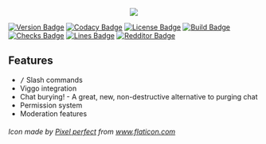 <p align="center">
    <img src="fessor.png">
</p>

[![Version Badge](https://img.shields.io/github/v/tag/nangurepo/fessor?label=version)](https://img.shields.io/github/v/tag/nangurepo/fessor?label=version)
[![Codacy Badge](https://api.codacy.com/project/badge/Grade/97c57bb49e0f4fbe94b38967169f17c4)](https://app.codacy.com/gh/NanguRepo/fessor?utm_source=github.com&utm_medium=referral&utm_content=NanguRepo/fessor&utm_campaign=Badge_Grade_Settings)
[![License Badge](https://img.shields.io/github/license/nangurepo/fessor)](https://img.shields.io/github/license/nangurepo/fessor)
[![Build Badge](https://img.shields.io/github/workflow/status/nangurepo/fessor/Pylint)](https://img.shields.io/github/workflow/status/nangurepo/fessor/Pylint)
[![Checks Badge](https://img.shields.io/github/checks-status/nangurepo/fessor/main)](https://img.shields.io/github/checks-status/nangurepo/fessor/main)
[![Lines Badge](https://img.shields.io/tokei/lines/github/nangurepo/fessor)](https://img.shields.io/tokei/lines/github/nangurepo/fessor)
[![Redditor Badge](https://img.shields.io/reddit/user-karma/combined/nangu_?label=reddit%20karma)](https://reddit.com/u/nangu_)

## Features
-   <kbd>/</kbd> Slash commands
-   Viggo integration
-   Chat burying! - A great, new, non-destructive alternative to purging chat
-   Permission system
-   Moderation features

###### <div>Icon made by <a href="https://www.flaticon.com/authors/pixel-perfect" title="Pixel perfect">Pixel perfect</a> from <a href="https://www.flaticon.com/" title="Flaticon">www.flaticon.com</a></div>
